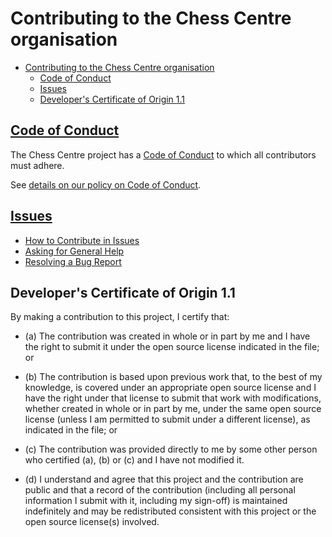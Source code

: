 # Contributing to the Chess Centre organisation

- [Contributing to the Chess Centre organisation](#contributing-to-the-chess-centre-organisation)
  - [Code of Conduct](#code-of-conduct)
  - [Issues](#issues)
  - [Developer's Certificate of Origin 1.1](#developers-certificate-of-origin-11)

## [Code of Conduct](./doc/guides/contributing/code-of-conduct.md)

The Chess Centre project has a
[Code of Conduct](https://github.com/Chess-Centre/welcome/blob/master/CODE_OF_CONDUCT.md)
to which all contributors must adhere.

See [details on our policy on Code of Conduct](./doc/guides/code-of-conduct.md).

## [Issues](./doc/guides/contributing/issues.md)

* [How to Contribute in Issues](./doc/guides/contributing/issues.md#how-to-contribute-in-issues)
* [Asking for General Help](./doc/guides/contributing/issues.md#asking-for-general-help)
* [Resolving a Bug Report](./doc/guides/contributing/issues.md#resolving-a-bug-report)

<a id="developers-certificate-of-origin"></a>
## Developer's Certificate of Origin 1.1

By making a contribution to this project, I certify that:

* (a) The contribution was created in whole or in part by me and I
  have the right to submit it under the open source license
  indicated in the file; or

* (b) The contribution is based upon previous work that, to the best
  of my knowledge, is covered under an appropriate open source
  license and I have the right under that license to submit that
  work with modifications, whether created in whole or in part
  by me, under the same open source license (unless I am
  permitted to submit under a different license), as indicated
  in the file; or

* (c) The contribution was provided directly to me by some other
  person who certified (a), (b) or (c) and I have not modified
  it.

* (d) I understand and agree that this project and the contribution
  are public and that a record of the contribution (including all
  personal information I submit with it, including my sign-off) is
  maintained indefinitely and may be redistributed consistent with
  this project or the open source license(s) involved.